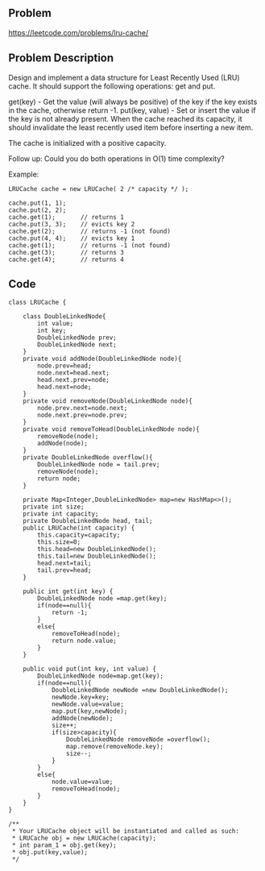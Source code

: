 ## Problem

https://leetcode.com/problems/lru-cache/

## Problem Description

Design and implement a data structure for Least Recently Used (LRU) cache. It should support the following operations: get and put.

get(key) - Get the value (will always be positive) of the key if the key exists in the cache, otherwise return -1.
put(key, value) - Set or insert the value if the key is not already present. When the cache reached its capacity, it should invalidate the least recently used item before inserting a new item.

The cache is initialized with a positive capacity.

Follow up:
Could you do both operations in O(1) time complexity?

Example:

```
LRUCache cache = new LRUCache( 2 /* capacity */ );

cache.put(1, 1);
cache.put(2, 2);
cache.get(1);       // returns 1
cache.put(3, 3);    // evicts key 2
cache.get(2);       // returns -1 (not found)
cache.put(4, 4);    // evicts key 1
cache.get(1);       // returns -1 (not found)
cache.get(3);       // returns 3
cache.get(4);       // returns 4
```

## Code

```
class LRUCache {

    class DoubleLinkedNode{
        int value;
        int key;
        DoubleLinkedNode prev;
        DoubleLinkedNode next;
    }
    private void addNode(DoubleLinkedNode node){
        node.prev=head;
        node.next=head.next;
        head.next.prev=node;
        head.next=node;
    }
    private void removeNode(DoubleLinkedNode node){
        node.prev.next=node.next;
        node.next.prev=node.prev;
    }
    private void removeToHead(DoubleLinkedNode node){
        removeNode(node);
        addNode(node);
    }
    private DoubleLinkedNode overflow(){
        DoubleLinkedNode node = tail.prev;
        removeNode(node);
        return node;
    }

    private Map<Integer,DoubleLinkedNode> map=new HashMap<>();
    private int size;
    private int capacity;
    private DoubleLinkedNode head, tail;
    public LRUCache(int capacity) {
        this.capacity=capacity;
        this.size=0;
        this.head=new DoubleLinkedNode();
        this.tail=new DoubleLinkedNode();
        head.next=tail;
        tail.prev=head;
    }

    public int get(int key) {
        DoubleLinkedNode node =map.get(key);
        if(node==null){
            return -1;
        }
        else{
            removeToHead(node);
            return node.value;
        }
    }

    public void put(int key, int value) {
        DoubleLinkedNode node=map.get(key);
        if(node==null){
            DoubleLinkedNode newNode =new DoubleLinkedNode();
            newNode.key=key;
            newNode.value=value;
            map.put(key,newNode);
            addNode(newNode);
            size++;
            if(size>capacity){
                DoubleLinkedNode removeNode =overflow();
                map.remove(removeNode.key);
                size--;
            }
        }
        else{
            node.value=value;
            removeToHead(node);
        }
    }
}

/**
 * Your LRUCache object will be instantiated and called as such:
 * LRUCache obj = new LRUCache(capacity);
 * int param_1 = obj.get(key);
 * obj.put(key,value);
 */

```
